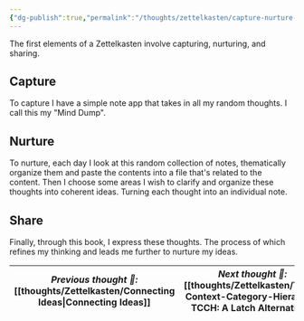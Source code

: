 ```yaml
---
{"dg-publish":true,"permalink":"/thoughts/zettelkasten/capture-nurture-share/","title":"Capture, Nuture, Share","created":"2025-08-26T19:46:30.125+01:00","updated":"2025-08-29T22:17:03.676+01:00"}
---
```


The first elements of a Zettelkasten involve capturing, nurturing, and sharing.
##  Capture
To capture I have a simple note app that takes in all my random thoughts. I call this my "Mind Dump".
## Nurture
To nurture, each day I look at this random collection of notes, thematically organize them and paste the contents into a file that's related to the content. Then I choose some areas I wish to clarify and organize these thoughts into coherent ideas. Turning each thought into an individual note.
## Share
Finally, through this book, I express these thoughts. The process of which refines my thinking and leads me further to nurture my ideas.

| *Previous thought 💭:* [[thoughts/Zettelkasten/Connecting Ideas\|Connecting Ideas]] | *Next thought 💭:* [[thoughts/Zettelkasten/Time-Context-Category-Hierarchy\| TCCH: A Latch Alternative]] |
| ------------------------------------------------------------- | ---------------------------------------------------------------------------------- |
